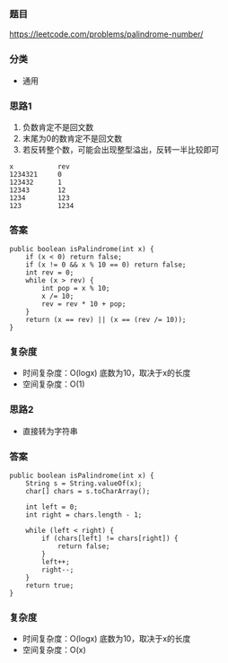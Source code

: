 ### 题目
https://leetcode.com/problems/palindrome-number/

### 分类
* 通用

### 思路1
1. 负数肯定不是回文数
2. 末尾为0的数肯定不是回文数
3. 若反转整个数，可能会出现整型溢出，反转一半比较即可
```
x           rev
1234321     0
123432      1
12343       12
1234        123
123         1234
```

### 答案
```
public boolean isPalindrome(int x) {
    if (x < 0) return false;
    if (x != 0 && x % 10 == 0) return false;
    int rev = 0;
    while (x > rev) {
        int pop = x % 10;
        x /= 10;
        rev = rev * 10 + pop;
    }
    return (x == rev) || (x == (rev /= 10));
}
```

### 复杂度
* 时间复杂度：O(logx) 底数为10，取决于x的长度
* 空间复杂度：O(1)

### 思路2
* 直接转为字符串

### 答案
```
public boolean isPalindrome(int x) {
    String s = String.valueOf(x);
    char[] chars = s.toCharArray();
    
    int left = 0;
    int right = chars.length - 1;
    
    while (left < right) {
        if (chars[left] != chars[right]) {
            return false;
        }
        left++;
        right--;
    }
    return true;
}
```

### 复杂度
* 时间复杂度：O(logx) 底数为10，取决于x的长度
* 空间复杂度：O(x)

